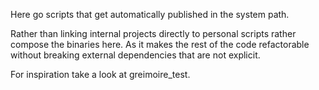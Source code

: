 Here go scripts that get automatically published in the system path.

Rather than linking internal projects directly to personal scripts rather compose the binaries here.
As it makes the rest of the code refactorable without breaking external dependencies that are not explicit.

For inspiration take a look at greimoire_test.
